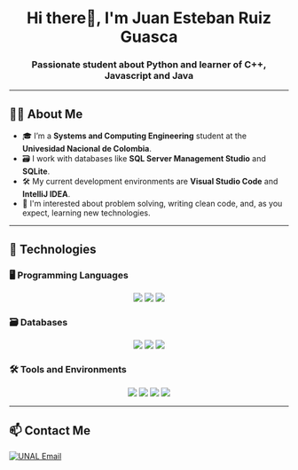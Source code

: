 <h1 align="center">Hi there👋, I'm Juan Esteban Ruiz Guasca</h1>
<h3 align="center">Passionate student about Python and learner of C++, Javascript and Java</h3>

---

## 🧑‍💻 About Me

- 🎓 I’m a **Systems and Computing Engineering** student at the **Univesidad Nacional de Colombia**. 
- 🗃️ I work with databases like **SQL Server Management Studio** and **SQLite**.  
- 🛠️ My current development environments are **Visual Studio Code** and **IntelliJ IDEA**.
- 🌱 I'm interested about problem solving, writing clean code, and, as you expect, learning new technologies.  

---

## 🧰 Technologies

### 🖥️ Programming Languages
<p align="center">
  <img src="https://img.shields.io/badge/Java-ED8B00?style=for-the-badge&logo=java&logoColor=white"/>
  <img src="https://img.shields.io/badge/C++-00599C?style=for-the-badge&logo=c%2B%2B&logoColor=white"/>
  <img src="https://img.shields.io/badge/Python-3776AB?style=for-the-badge&logo=python&logoColor=white"/>
</p>

### 🗃️ Databases

<p align="center">
  <img src="https://img.shields.io/badge/PostgreSQL-336791?style=for-the-badge&logo=postgresql&logoColor=white"/>
  <img src="https://img.shields.io/badge/Oracle-F80000?style=for-the-badge&logo=oracle&logoColor=white"/>
  <img src="https://img.shields.io/badge/SQL-4479A1?style=for-the-badge&logo=sqlite&logoColor=white"/>
</p>


### 🛠️ Tools and Environments
<p align="center">
  <img src="https://img.shields.io/badge/VS_Code-007ACC?style=for-the-badge&logo=visual-studio-code&logoColor=white"/>
  <img src="https://img.shields.io/badge/IntelliJ_IDEA-000000?style=for-the-badge&logo=intellij-idea&logoColor=white"/>
  <img src="https://img.shields.io/badge/Git-F05032?style=for-the-badge&logo=git&logoColor=white"/>
  <img src="https://img.shields.io/badge/GitHub-181717?style=for-the-badge&logo=github&logoColor=white"/>
</p>

---

## 📫 Contact Me

  [![UNAL Email](https://img.shields.io/badge/Email-jruizgu@unal.edu.co-D14836?style=for-the-badge&logo=gmail&logoColor=white)](mailto:jruizgu@unal.edu.co)


